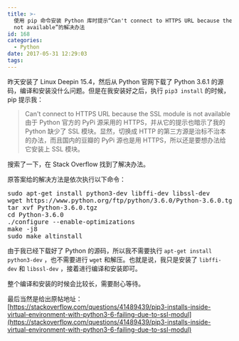 ```yaml
---
title: >-
  使用 pip 命令安装 Python 库时提示“Can't connect to HTTPS URL because the SSL module is
  not available”的解决办法
id: 168
categories:
  - Python
date: 2017-05-31 12:29:03
tags:
---
```


昨天安装了 Linux Deepin 15.4，然后从 Python 官网下载了 Python 3.6.1 的源码，编译和安装没什么问题。但是在我安装好之后，执行 `pip3 install` 的时候，pip 提示我：
> Can't connect to HTTPS URL because the SSL module is not available
由于 Python 官方的 PyPi 源采用的 HTTPS，并从它的提示也暗示了我的 Python 缺少了 SSL 模块。显然，切换成 HTTP 的第三方源是治标不治本的办法，而且国内的豆瓣的 PyPi 源也是用 HTTPS，所以还是要想办法给它安装上 SSL 模块。

搜索了一下，在 Stack Overflow 找到了解决办法。

原答案给的解决方法是依次执行以下命令：
<pre class="lang:sh decode:true ">sudo apt-get install python3-dev libffi-dev libssl-dev
wget https://www.python.org/ftp/python/3.6.0/Python-3.6.0.tgz  
tar xvf Python-3.6.0.tgz
cd Python-3.6.0
./configure --enable-optimizations  
make -j8  
sudo make altinstall</pre>
由于我已经下载好了 Python 的源码，所以我不需要执行 `apt-get install python3-dev` ，也不需要进行 `wget` 和解压。也就是说，我只是安装了 `libffi-dev` 和 `libssl-dev` ，接着进行编译和安装即可。

整个编译和安装的时候会比较长，需要耐心等待。

最后当然是给出原帖地址：[https://stackoverflow.com/questions/41489439/pip3-installs-inside-virtual-environment-with-python3-6-failing-due-to-ssl-modul](https://stackoverflow.com/questions/41489439/pip3-installs-inside-virtual-environment-with-python3-6-failing-due-to-ssl-modul)